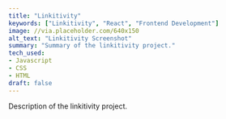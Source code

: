 ```yaml
---
title: "Linkitivity"
keywords: ["Linkitivity", "React", "Frontend Development"]
image: //via.placeholder.com/640x150
alt_text: "Linkitivity Screenshot"
summary: "Summary of the linkitivity project."
tech_used:
- Javascript
- CSS
- HTML
draft: false
---
```


Description of the linkitivity project.